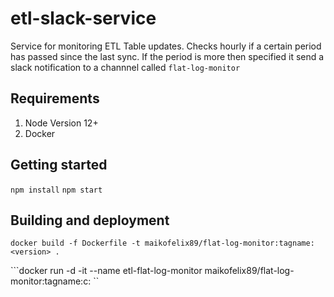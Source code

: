 # etl-slack-service

Service for monitoring ETL Table updates.
Checks hourly if a certain period has passed since the last sync. If the period is more then specified it
send a slack notification to a channnel called `flat-log-monitor`

## Requirements
1. Node Version 12+
2. Docker

## Getting started
```npm install```
```npm start```

## Building and deployment
```docker build -f Dockerfile -t maikofelix89/flat-log-monitor:tagname:<version> .```

```docker run -d -it --name etl-flat-log-monitor maikofelix89/flat-log-monitor:tagname:c:<version> ``


